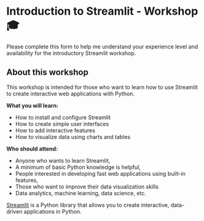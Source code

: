 # Introduction to Streamlit - Workshop 🎓

Please complete this form to help me understand your experience level and availability for the introductory Streamlit workshop.

## About this workshop

This workshop is intended for those who want to learn how to use Streamlit to create interactive web applications with Python.

**What you will learn:**
- How to install and configure Streamlit
- How to create simple user interfaces
- How to add interactive features
- How to visualize data using charts and tables

**Who should attend:**
- Anyone who wants to learn Streamlit,
- A minimum of basic Python knowledge is helpful,
- People interested in developing fast web applications using built-in features,
- Those who want to improve their data visualization skills
- Data analytics, machine learning, data science, etc.

[Streamlit](https://streamlit.io) is a Python library that allows you to create interactive, data-driven applications in Python.
